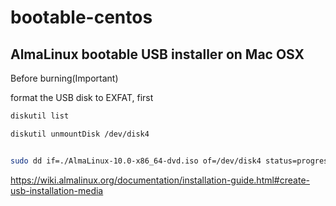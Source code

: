 # bootable-centos

## AlmaLinux bootable USB installer on Mac OSX

Before burning(Important)

format the USB disk to EXFAT, first

```sh
diskutil list

diskutil unmountDisk /dev/disk4


sudo dd if=./AlmaLinux-10.0-x86_64-dvd.iso of=/dev/disk4 status=progress conv=fsync bs=4M

```

https://wiki.almalinux.org/documentation/installation-guide.html#create-usb-installation-media

